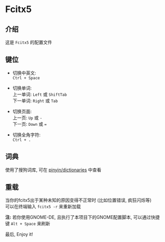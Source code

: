 # Fcitx5

## 介绍
这是 `Fcitx5` 的配置文件  

## 键位
- 切换中英文:  
`Ctrl + Space`

- 切换单词:  
上一单词: `Left` 或 `ShiftTab`  
下一单词: `Right` 或 `Tab`  

- 切换页面:  
上一页: `Up` 或 `-`   
下一页: `Down` 或 `=`  

- 切换全角字符:  
`Ctrl + .`  


## 词典
使用了搜狗词库, 可在 [pinyin/dictionaries](./pinyin/dictionaries) 中查看  

## 重载
当你的fcitx5出于某种未知的原因变得不正常时 (比如位置错误, 疯狂闪烁等)  
可以在终端输入 `fcitx5 -r` 来重新加载

**注:** 若你使用GNOME-DE, 且执行了本项目下的GNOME配置脚本, 可以通过快捷键 `Alt + Space` 来刷新  

最后, Enjoy it!